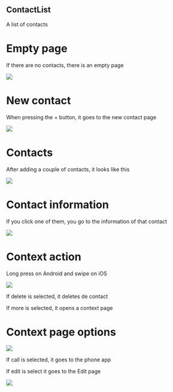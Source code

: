 ## ContactList
 A list of contacts
 
# Empty page

If there are no contacts, there is an empty page

![](Images/NoContacts.png)

# New contact

When pressing the + button, it goes to the new contact page

![](Images/NewContact.png)

# Contacts

After adding a couple of contacts, it looks like this

![](Images/Contacts.png)


# Contact information

If you click one of them, you go to the information of that contact

![](Images/ContactInformation.png)

# Context action

Long press on Android and swipe on iOS

![](Images/DialogMenu.png)

If delete is selected, it deletes de contact

If more is selected, it opens a context page

# Context page options

![](Images/MoreOptions.png)

If call is selected, it goes to the phone app

If edit is select it goes to the Edit page

![](Images/EditContact.png)



